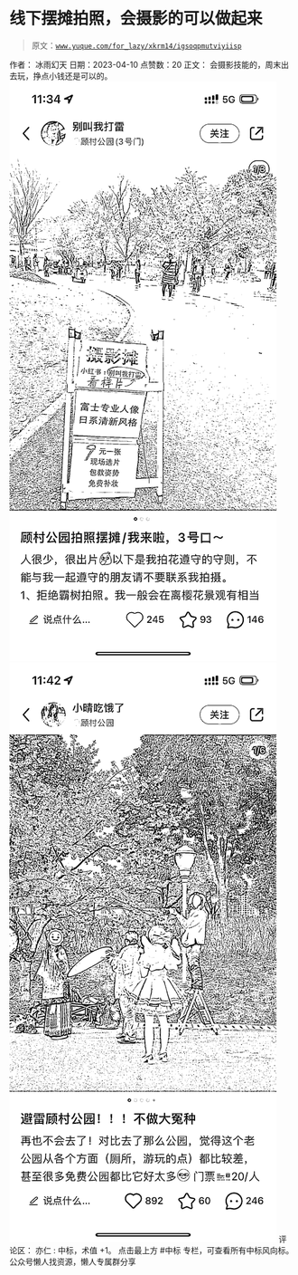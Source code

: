 # 线下摆摊拍照，会摄影的可以做起来

> 原文：[`www.yuque.com/for_lazy/xkrm14/igsoqpmutviyiisp`](https://www.yuque.com/for_lazy/xkrm14/igsoqpmutviyiisp)

<ne-p id="u48cbfc5c" data-lake-id="u48cbfc5c">作者： 冰雨幻天</ne-p> <ne-p id="u4754eb13" data-lake-id="u4754eb13">日期：2023-04-10</ne-p> <ne-p id="u8fb53670" data-lake-id="u8fb53670">点赞数：20</ne-p> <ne-hole id="u581edb6c" data-lake-id="u581edb6c"><ne-card data-card-name="hr" data-card-type="block" id="ZDaNh" data-event-boundary="card"><ne-p id="u94e9bebd" data-lake-id="u94e9bebd">正文：</ne-p> <ne-p id="u11d0921c" data-lake-id="u11d0921c">会摄影技能的，周末出去玩，挣点小钱还是可以的。</ne-p> <ne-p id="u66d75dfb" data-lake-id="u66d75dfb"><ne-card data-card-name="image" data-card-type="inline" id="ggWYT" data-event-boundary="card">![](img/a6115ecb917aadbc15fea81960d84592.png)</ne-card></ne-p> <ne-p id="ud0caba92" data-lake-id="ud0caba92"><ne-card data-card-name="image" data-card-type="inline" id="x1K5b" data-event-boundary="card">![](img/369c0fde6eea9d7e52b531b13013b788.png)</ne-card></ne-p> <ne-hole id="u2427f707" data-lake-id="u2427f707"><ne-card data-card-name="hr" data-card-type="block" id="ru5qv" data-event-boundary="card"><ne-p id="u9a1e5be5" data-lake-id="u9a1e5be5">评论区：</ne-p> <ne-p id="u7fd1f62a" data-lake-id="u7fd1f62a">亦仁 : 中标，术值 +1。 点击最上方 #中标 专栏，可查看所有中标风向标。</ne-p> <ne-hole id="u3a9c130c" data-lake-id="u3a9c130c"><ne-card data-card-name="hr" data-card-type="block" id="oqImH" data-event-boundary="card"><ne-p id="udfbe0f47" data-lake-id="udfbe0f47">公众号懒人找资源，懒人专属群分享</ne-p></ne-card></ne-hole></ne-card></ne-hole></ne-card></ne-hole>